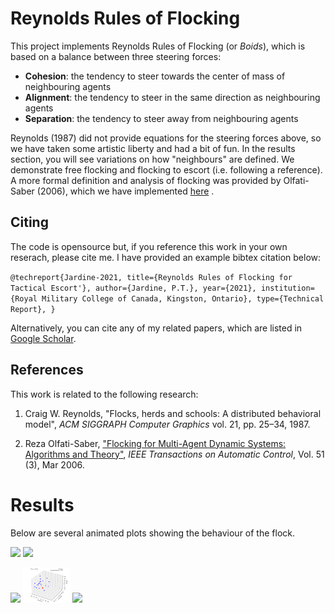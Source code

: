# Reynolds Rules of Flocking 

This project implements Reynolds Rules of Flocking (or *Boids*), which is based on a balance between three steering forces:

- **Cohesion**: the tendency to steer towards the center of mass of neighbouring agents
- **Alignment**: the tendency to steer in the same direction as neighbouring agents
- **Separation**: the tendency to steer away from neighbouring agents 

Reynolds (1987) did not provide equations for the steering forces above, so we have taken some artistic liberty and had a bit of fun. In the results section, you will see variations on how "neighbours" are defined. 
We demonstrate free flocking and flocking to escort (i.e. following a reference). A more formal definition and analysis of flocking was provided by Olfati-Saber (2006), which we have implemented [here](https://github.com/tjards/flocking_network)
.


## Citing

The code is opensource but, if you reference this work in your own reserach, please cite me. I have provided an example bibtex citation below:

`@techreport{Jardine-2021,
  title={Reynolds Rules of Flocking for Tactical Escort'},
  author={Jardine, P.T.},
  year={2021},
  institution={Royal Military College of Canada, Kingston, Ontario},
  type={Technical Report},
}`

Alternatively, you can cite any of my related papers, which are listed in [Google Scholar](https://scholar.google.com/citations?hl=en&user=RGlv4ZUAAAAJ&view_op=list_works&sortby=pubdate).

## References

This work is related to the following research:

1. Craig W. Reynolds, "Flocks, herds and schools: A distributed behavioral model", *ACM SIGGRAPH Computer Graphics* vol. 21, pp. 25–34, 1987.

2. Reza Olfati-Saber, ["Flocking for Multi-Agent Dynamic Systems: Algorithms and Theory"](https://ieeexplore.ieee.org/document/1605401), *IEEE Transactions on Automatic Control*, 
Vol. 51 (3), Mar 2006.


# Results

Below are several animated plots showing the behaviour of the flock.


<p float="center">
  <img src="https://github.com/tjards/reynolds_escort/blob/master/Figs/escort_5m.gif" width="20%"  />
  <img src="https://github.com/tjards/reynolds_escort/blob/master/Figs/range_10m.gif" width="20%"  />
</p>


<p float="center">    
    <img src="https://github.com/tjards/reynolds_escort/blob/master/Figs/nearest_1.gif" width="15%"  />
    <img src="https://github.com/tjards/reynolds_escort/blob/master/Figs/escort_nearest_2_noZoom.gif" width="15%" />  
    <img src="https://github.com/tjards/reynolds_escort/blob/master/Figs/nearest_5.gif" width="15%" />
</p>






 

